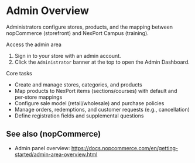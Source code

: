 # Admin Overview

Administrators configure stores, products, and the mapping between nopCommerce (storefront) and NexPort Campus (training).

Access the admin area
1) Sign in to your store with an admin account.
2) Click the `Administrator` banner at the top to open the Admin Dashboard.

Core tasks
- Create and manage stores, categories, and products
- Map products to NexPort items (sections/courses) with default and per‑store mappings
- Configure sale model (retail/wholesale) and purchase policies
- Manage orders, redemptions, and customer requests (e.g., cancellation)
- Define registration fields and supplemental questions

## See also (nopCommerce)
- Admin panel overview: https://docs.nopcommerce.com/en/getting-started/admin-area-overview.html
